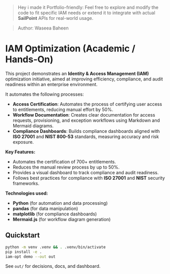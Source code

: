 > Hey i made it Portfolio-friendly: Feel free to explore and modify the code to fit specific IAM needs or extend it to integrate with actual **SailPoint** APIs for real-world usage.


> Author: Waseea Baheen

# IAM Optimization (Academic / Hands-On)

This project demonstrates an **Identity & Access Management (IAM)** optimization initiative, aimed at improving efficiency, compliance, and audit readiness within an enterprise environment. 

It automates the following processes:
- **Access Certification**: Automates the process of certifying user access to entitlements, reducing manual effort by 50%. 
- **Workflow Documentation**: Creates clear documentation for access requests, provisioning, and exception workflows using Markdown and Mermaid diagrams.
- **Compliance Dashboards**: Builds compliance dashboards aligned with **ISO 27001** and **NIST 800-53** standards, measuring accuracy and risk exposure.

**Key Features:**
- Automates the certification of 700+ entitlements.
- Reduces the manual review process by up to 50%.
- Provides a visual dashboard to track compliance and audit readiness.
- Follows best practices for compliance with **ISO 27001** and **NIST** security frameworks.
  
**Technologies used:**
- **Python** (for automation and data processing)
- **pandas** (for data manipulation)
- **matplotlib** (for compliance dashboards)
- **Mermaid.js** (for workflow diagram generation)



## Quickstart

```bash
python -m venv .venv && . .venv/bin/activate
pip install -e .
iam-opt demo --out out
```

See `out/` for decisions, docs, and dashboard.
